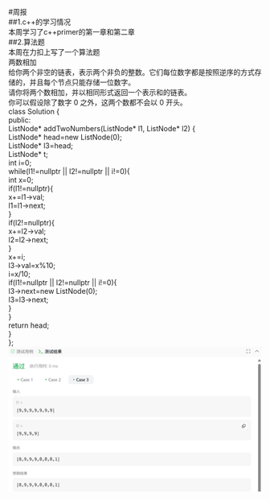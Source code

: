 #周报  
##1.c++的学习情况  
本周学习了c++primer的第一章和第二章  
##2.算法题  
本周在力扣上写了一个算法题  
两数相加  
给你两个非空的链表，表示两个非负的整数。它们每位数字都是按照逆序的方式存储的，并且每个节点只能存储一位数字。  
请你将两个数相加，并以相同形式返回一个表示和的链表。  
你可以假设除了数字 0 之外，这两个数都不会以 0 开头。  
class Solution {  
public:  
    ListNode* addTwoNumbers(ListNode* l1, ListNode* l2) {  
        ListNode* head=new ListNode(0);  
        ListNode* l3=head;  
        ListNode* t;  
        int i=0;  
        while(l1!=nullptr || l2!=nullptr || i!=0){  
            int x=0;  
            if(l1!=nullptr){  
                x+=l1->val;  
                l1=l1->next;  
            }  
            if(l2!=nullptr){  
                x+=l2->val;  
                l2=l2->next;  
            }  
            x+=i;  
            l3->val=x%10;  
            i=x/10;  
            if(l1!=nullptr || l2!=nullptr || i!=0){  
                l3->next=new ListNode(0);  
                l3=l3->next;  
            }  
        }  
        return head;  
    }  
};  
![输出结果](2025/5.21/img/Snipaste_2025-05-21_19-05-46.png)
